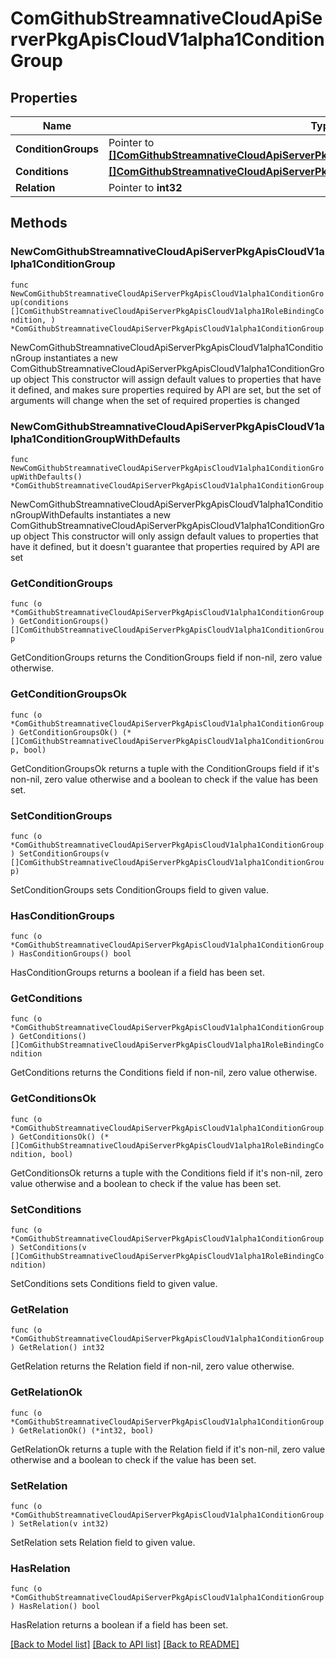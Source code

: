 # ComGithubStreamnativeCloudApiServerPkgApisCloudV1alpha1ConditionGroup

## Properties

Name | Type | Description | Notes
------------ | ------------- | ------------- | -------------
**ConditionGroups** | Pointer to [**[]ComGithubStreamnativeCloudApiServerPkgApisCloudV1alpha1ConditionGroup**](ComGithubStreamnativeCloudApiServerPkgApisCloudV1alpha1ConditionGroup.md) |  | [optional] 
**Conditions** | [**[]ComGithubStreamnativeCloudApiServerPkgApisCloudV1alpha1RoleBindingCondition**](ComGithubStreamnativeCloudApiServerPkgApisCloudV1alpha1RoleBindingCondition.md) |  | 
**Relation** | Pointer to **int32** |  | [optional] 

## Methods

### NewComGithubStreamnativeCloudApiServerPkgApisCloudV1alpha1ConditionGroup

`func NewComGithubStreamnativeCloudApiServerPkgApisCloudV1alpha1ConditionGroup(conditions []ComGithubStreamnativeCloudApiServerPkgApisCloudV1alpha1RoleBindingCondition, ) *ComGithubStreamnativeCloudApiServerPkgApisCloudV1alpha1ConditionGroup`

NewComGithubStreamnativeCloudApiServerPkgApisCloudV1alpha1ConditionGroup instantiates a new ComGithubStreamnativeCloudApiServerPkgApisCloudV1alpha1ConditionGroup object
This constructor will assign default values to properties that have it defined,
and makes sure properties required by API are set, but the set of arguments
will change when the set of required properties is changed

### NewComGithubStreamnativeCloudApiServerPkgApisCloudV1alpha1ConditionGroupWithDefaults

`func NewComGithubStreamnativeCloudApiServerPkgApisCloudV1alpha1ConditionGroupWithDefaults() *ComGithubStreamnativeCloudApiServerPkgApisCloudV1alpha1ConditionGroup`

NewComGithubStreamnativeCloudApiServerPkgApisCloudV1alpha1ConditionGroupWithDefaults instantiates a new ComGithubStreamnativeCloudApiServerPkgApisCloudV1alpha1ConditionGroup object
This constructor will only assign default values to properties that have it defined,
but it doesn't guarantee that properties required by API are set

### GetConditionGroups

`func (o *ComGithubStreamnativeCloudApiServerPkgApisCloudV1alpha1ConditionGroup) GetConditionGroups() []ComGithubStreamnativeCloudApiServerPkgApisCloudV1alpha1ConditionGroup`

GetConditionGroups returns the ConditionGroups field if non-nil, zero value otherwise.

### GetConditionGroupsOk

`func (o *ComGithubStreamnativeCloudApiServerPkgApisCloudV1alpha1ConditionGroup) GetConditionGroupsOk() (*[]ComGithubStreamnativeCloudApiServerPkgApisCloudV1alpha1ConditionGroup, bool)`

GetConditionGroupsOk returns a tuple with the ConditionGroups field if it's non-nil, zero value otherwise
and a boolean to check if the value has been set.

### SetConditionGroups

`func (o *ComGithubStreamnativeCloudApiServerPkgApisCloudV1alpha1ConditionGroup) SetConditionGroups(v []ComGithubStreamnativeCloudApiServerPkgApisCloudV1alpha1ConditionGroup)`

SetConditionGroups sets ConditionGroups field to given value.

### HasConditionGroups

`func (o *ComGithubStreamnativeCloudApiServerPkgApisCloudV1alpha1ConditionGroup) HasConditionGroups() bool`

HasConditionGroups returns a boolean if a field has been set.

### GetConditions

`func (o *ComGithubStreamnativeCloudApiServerPkgApisCloudV1alpha1ConditionGroup) GetConditions() []ComGithubStreamnativeCloudApiServerPkgApisCloudV1alpha1RoleBindingCondition`

GetConditions returns the Conditions field if non-nil, zero value otherwise.

### GetConditionsOk

`func (o *ComGithubStreamnativeCloudApiServerPkgApisCloudV1alpha1ConditionGroup) GetConditionsOk() (*[]ComGithubStreamnativeCloudApiServerPkgApisCloudV1alpha1RoleBindingCondition, bool)`

GetConditionsOk returns a tuple with the Conditions field if it's non-nil, zero value otherwise
and a boolean to check if the value has been set.

### SetConditions

`func (o *ComGithubStreamnativeCloudApiServerPkgApisCloudV1alpha1ConditionGroup) SetConditions(v []ComGithubStreamnativeCloudApiServerPkgApisCloudV1alpha1RoleBindingCondition)`

SetConditions sets Conditions field to given value.


### GetRelation

`func (o *ComGithubStreamnativeCloudApiServerPkgApisCloudV1alpha1ConditionGroup) GetRelation() int32`

GetRelation returns the Relation field if non-nil, zero value otherwise.

### GetRelationOk

`func (o *ComGithubStreamnativeCloudApiServerPkgApisCloudV1alpha1ConditionGroup) GetRelationOk() (*int32, bool)`

GetRelationOk returns a tuple with the Relation field if it's non-nil, zero value otherwise
and a boolean to check if the value has been set.

### SetRelation

`func (o *ComGithubStreamnativeCloudApiServerPkgApisCloudV1alpha1ConditionGroup) SetRelation(v int32)`

SetRelation sets Relation field to given value.

### HasRelation

`func (o *ComGithubStreamnativeCloudApiServerPkgApisCloudV1alpha1ConditionGroup) HasRelation() bool`

HasRelation returns a boolean if a field has been set.


[[Back to Model list]](../README.md#documentation-for-models) [[Back to API list]](../README.md#documentation-for-api-endpoints) [[Back to README]](../README.md)


